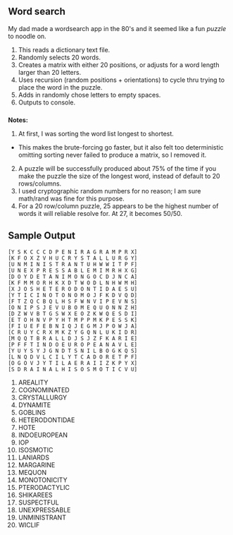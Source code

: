 ## Word search

My dad made a wordsearch app in the 80's and it seemed like a fun *puzzle* to noodle on.  

1. This reads a dictionary text file.
1. Randomly selects 20 words.
1. Creates a matrix with either 20 positions, or adjusts for a word length larger than 20 letters.
1. Uses recursion (random positions + orientations) to cycle thru trying to place the word in the puzzle.
1. Adds in randomly chose letters to empty spaces.
1. Outputs to console.

###
**Notes:**

1. At first, I was sorting the word list longest to shortest.  
* This makes the brute-forcing go faster, but it also felt too deterministic omitting sorting never failed to produce a matrix, so I removed it.
2. A puzzle will be successfully produced about 75% of the time if you make the puzzle the size of the longest word, instead of default to 20 rows/columns.
2. I used cryptographic random numbers for no reason; I am sure math/rand was fine for this purpose.
1. For a 20 row/column puzzle, 25 appears to be the highest number of words it will reliable resolve for.  At 27, it becomes 50/50.  

## Sample Output

```
[Y S K C C C D P E N I R A G R A M P R X]
[K F O X Z V H U C R Y S T A L L U R G Y]
[U N M I N I S T R A N T U H W W I T P F]
[U N E X P R E S S A B L E M I M R H X G]
[D O Y D E T A N I M O N G O C D J N C A]
[K F M M O R H K X D T W O D L N H W M H]
[X J O S H E T E R O D O N T I D A E S U]
[Y T I C I N O T O N O M O J F K D V Q D]
[F T Z Q C B Q L H S F W N V I P E V N S]
[O N I P S J E V U B O M E Q U O N N Z H]
[D Z W V B T G S W X E O Z K W Q E S D I]
[E T O H N V P Y H T M P P M K P E S S K]
[F I U E F E B N I Q J E G M J P O W J A]
[C R U Y C R X M K Z Y G Q N L U K I D R]
[M Q Q T B R A L L D J S J Z F K A R I E]
[P F F T I N D O E U R O P E A N A V L E]
[Y U Y S Y J G N D T S N I L B O G K Q S]
[L N Q D V L C I L Y T C A D O R E T P F]
[O G O V J Y T I L A E R A I I Z K P Y X]
[S D R A I N A L H I S O S M O T I C V U]
```

1. AREALITY
2. COGNOMINATED
3. CRYSTALLURGY
4. DYNAMITE
5. GOBLINS
6. HETERODONTIDAE
7. HOTE
8. INDOEUROPEAN
9. IOP
10. ISOSMOTIC
11. LANIARDS
12. MARGARINE
13. MEQUON
14. MONOTONICITY
15. PTERODACTYLIC
16. SHIKAREES
17. SUSPECTFUL
18. UNEXPRESSABLE
19. UNMINISTRANT
20. WICLIF